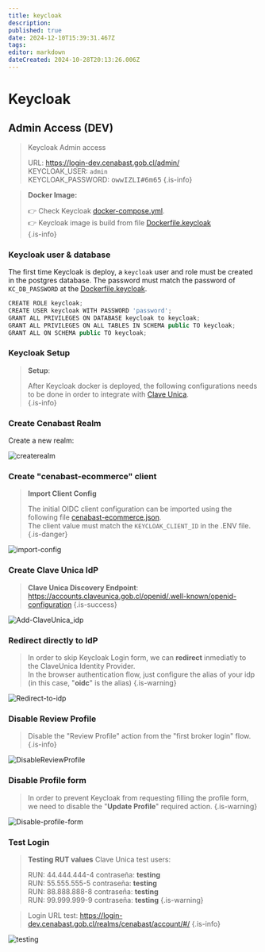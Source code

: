 ```yaml
---
title: keycloak
description: 
published: true
date: 2024-12-10T15:39:31.467Z
tags: 
editor: markdown
dateCreated: 2024-10-28T20:13:26.006Z
---
```


# Keycloak

## Admin Access (DEV)

> Keycloak Admin access
> 
> URL: https://login-dev.cenabast.gob.cl/admin/ \
> KEYCLOAK_USER: `admin`\
> KEYCLOAK_PASSWORD: <kbd>owwIZLI#6m65</kbd>
{.is-info}


> **Docker Image:**
> 
> 👉 Check Keycloak [docker-compose.yml](https://github.com/cenabast-ti/cenabast-tienda/blob/main/docker-compose.yml).\
> 👉 Keycloak image is build from file [Dockerfile.keycloak](https://github.com/cenabast-ti/cenabast-tienda/blob/main/Dockerfile.keycloak)    
{.is-info}


### Keycloak user & database

The first time Keycloak is deploy, a `keycloak` user and role must be created in the postgres database.
The password must match the password of `KC_DB_PASSWORD` at the [Dockerfile.keycloak](https://github.com/cenabast-ti/cenabast-tienda/blob/main/Dockerfile.keycloak).

```jsx
CREATE ROLE keycloak;
CREATE USER keycloak WITH PASSWORD 'password';
GRANT ALL PRIVILEGES ON DATABASE keycloak to keycloak;
GRANT ALL PRIVILEGES ON ALL TABLES IN SCHEMA public TO keycloak;
GRANT ALL ON SCHEMA public TO keycloak;
```


### Keycloak Setup

> **Setup**:
> 
> After Keycloak docker is deployed, the following configurations needs to be done in order to integrate with [Clave Unica](../clave_unica.md).\
{.is-info}


### Create Cenabast Realm

Create a new realm:

![createrealm](/images/img/Peek2023-12-19-17-10.gif)


### Create "cenabast-ecommerce" client

> **Import Client Config**
> 
> The initial OIDC client configuration can be imported using the following file [cenabast-ecommerce.json](/images/img/cenabast-ecommerce.json).\
> The client value must match the `KEYCLOAK_CLIENT_ID` in the .ENV file.
{.is-danger}


![import-config](/images/img/2024-03-11_13-38.png)

### Create Clave Unica IdP


> **Clave Unica Discovery Endpoint**:\
> https://accounts.claveunica.gob.cl/openid/.well-known/openid-configuration
{.is-success}


![Add-ClaveUnica_idp](/images/img/Peek2023-12-19-17-16.gif)

### Redirect directly to IdP

> In order to skip Keycloak Login form, we can **redirect** inmediatly to the ClaveUnica Identity Provider.\
> In the browser authentication flow, just configure the alias of your idp (in this case, "**oidc**" is the alias)
{.is-warning}


![Redirect-to-idp](/images/img/Peek2023-12-19-17-18.gif)

### Disable Review Profile

> Disable the "Review Profile" action from the "first broker login" flow.
{.is-info}

![DisableReviewProfile](/images/img/Peek2023-12-19-18-01.gif)

### Disable Profile form


> In order to prevent Keycloak from requesting filling the profile form, we need to disable the "**Update Profile**" required action.
{.is-warning}

![Disable-profile-form](/images/img/Peek2023-12-19-17-19.gif)

### Test Login

> **Testing RUT values**
> Clave Unica test users:
> 
> RUN: 44.444.444-4 	contraseña: **testing**\
> RUN: 55.555.555-5	contraseña: **testing**\
> RUN: 88.888.888-8 	contraseña: **testing**\
> RUN: 99.999.999-9 	contraseña: **testing**
{.is-warning}


> Login URL test:
> https://login-dev.cenabast.gob.cl/realms/cenabast/account/#/
{.is-info}

![testing](/images/img/Peek2023-12-19-18-00.gif)
